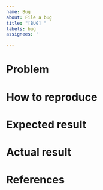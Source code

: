 ```yaml
---
name: Bug
about: File a bug
title: "[BUG] "
labels: bug
assignees: ''

---
```


# Problem

# How to reproduce

# Expected result

# Actual result

# References
